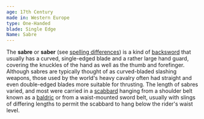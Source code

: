 ```yaml
---
age: 17th Century
made in: Western Europe
type: One-Handed
blade: Single Edge
Name: Sabre
---
```


The **sabre** or **saber** (see [spelling differences](http://en.wikipedia.org/wiki/American_and_British_English_spelling_differences#-re.2C_-er)) is a kind of [backsword](http://en.wikipedia.org/wiki/Backsword) that usually has a curved, single-edged blade and a rather large hand guard, covering the knuckles of the hand as well as the thumb and forefinger. Although sabres are typically thought of as curved-bladed slashing weapons, those used by the world's heavy cavalry often had straight and even double-edged blades more suitable for thrusting. The length of sabres varied, and most were carried in a [scabbard](http://en.wikipedia.org/wiki/Scabbard) hanging from a shoulder belt known as a [baldric](http://en.wikipedia.org/wiki/Baldric) or from a waist-mounted sword belt, usually with slings of differing lengths to permit the scabbard to hang below the rider's waist level.
